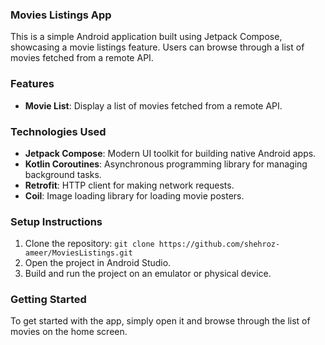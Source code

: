 ### Movies Listings App

This is a simple Android application built using Jetpack Compose, showcasing a movie listings feature. Users can browse through a list of movies fetched from a remote API.

### Features

- **Movie List**: Display a list of movies fetched from a remote API.

### Technologies Used

- **Jetpack Compose**: Modern UI toolkit for building native Android apps.
- **Kotlin Coroutines**: Asynchronous programming library for managing background tasks.
- **Retrofit**: HTTP client for making network requests.
- **Coil**: Image loading library for loading movie posters.

### Setup Instructions

1. Clone the repository: `git clone https://github.com/shehroz-ameer/MoviesListings.git` 
2. Open the project in Android Studio.
3. Build and run the project on an emulator or physical device.

### Getting Started

To get started with the app, simply open it and browse through the list of movies on the home screen.


